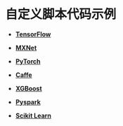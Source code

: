 # 自定义脚本代码示例<a name="modelarts_23_0172"></a>

-   **[TensorFlow](TensorFlow.md)**  

-   **[MXNet](MXNet.md)**  

-   **[PyTorch](PyTorch.md)**  

-   **[Caffe](Caffe.md)**  

-   **[XGBoost](XGBoost.md)**  

-   **[Pyspark](Pyspark.md)**  

-   **[Scikit Learn](Scikit-Learn.md)**  


